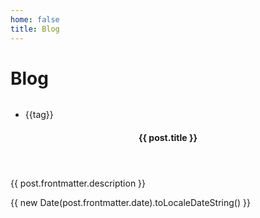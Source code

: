 ```yaml
---
home: false
title: Blog
---
```


# Blog 

<div class="posts">
    <article class="post" v-for="post in posts()" :key="post.frontmatter.date">
      <router-link :to="post.path">
        <img class="entry-image attachment-post" :src="post.frontmatter.image">
      </router-link>
      <ul class="post-categories">
        <li class="entry-categories" v-for="tag in post.frontmatter.tags">{{tag}} </li>
      </ul>
      <header class="entry-header">
        <h4 class="entry-title">
          <router-link :to="post.path">
            {{ post.title }}
          </router-link>
        </h4>
      </header>
      <div class="entry-content">
        <p>
          {{ post.frontmatter.description }}
        </p>
      </div>
      <p class="entry-meta">
        <time class="entry-time" itemprop="datePublished" :datetime="new Date(post.frontmatter.date)">
          {{ new Date(post.frontmatter.date).toLocaleDateString() }}
        </time>
      </p>
    </article>
</div>




<script>
export default {
    methods: {
        posts_with_tag(tag) {
            return this.$site.pages
            .filter((page) => page.frontmatter.tags)
            .filter((page) => page.frontmatter.tags.includes(tag))
        },
        posts() {
            var thisPage = this.$page;
            return this.$site.pages
            .filter((page) => {return page != thisPage && page.path.startsWith("/blog/")})
        }
    },
}
</script>